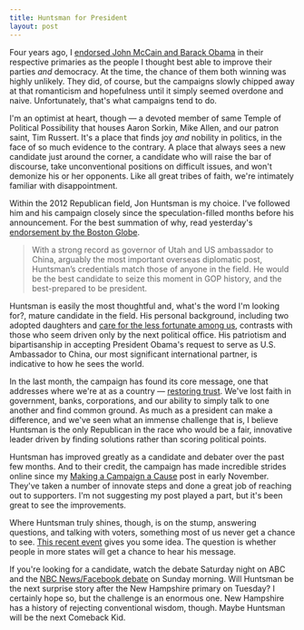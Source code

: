 ```yaml
--- 
title: Huntsman for President
layout: post
---
```

Four years ago, I [endorsed John McCain and Barack Obama](/2008/01/02/election-season-my-endorsements/) in their respective primaries as the people I thought best able to improve their parties _and_ democracy. At the time, the chance of them both winning was highly unlikely. They did, of course, but the campaigns slowly chipped away at that romanticism and hopefulness until it simply seemed overdone and naive. Unfortunately, that's what campaigns tend to do.

I'm an optimist at heart, though — a devoted member of same Temple of Political Possibility that houses Aaron Sorkin, Mike Allen, and our patron saint, Tim Russert. It's a place that finds joy _and_ nobility in politics, in the face of so much evidence to the contrary. A place that always sees a new candidate just around the corner, a candidate who will raise the bar of discourse, take unconventional positions on difficult issues, and won't demonize his or her opponents. Like all great tribes of faith, we're intimately familiar with disappointment.

Within the 2012 Republican field, Jon Huntsman is my choice. I've followed him and his campaign closely since the speculation-filled months before his announcement. For the best summation of why, read yesterday's [endorsement by the Boston Globe](http://b.globe.com/yVhiLt).

> With a strong record as governor of Utah and US ambassador to China, arguably the most important overseas diplomatic post, Huntsman’s credentials match those of anyone in the field. He would be the best candidate to seize this moment in GOP history, and the best-prepared to be president.

Huntsman is easily the most thoughtful and, what's the word I'm looking for?, mature candidate in the field. His personal background, including two adopted daughters and [care for the less fortunate among us](http://bit.ly/zgO5IA), contrasts with those who seem driven only by the next political office. His patriotism and bipartisanship in accepting President Obama's request to serve as U.S. Ambassador to China, our most significant international partner, is indicative to how he sees the world.

In the last month, the campaign has found its core message, one that addresses where we're at as a country — [restoring trust](http://www.jon2012.com/trust). We've lost faith in government, banks, corporations, and our ability to simply talk to one another and find common ground. As much as a president can make a difference, and we've seen what an immense challenge that is, I believe Huntsman is the only Republican in the race who would be a fair, innovative leader driven by finding solutions rather than scoring political points.

Huntsman has improved greatly as a candidate and debater over the past few months. And to their credit, the campaign has made incredible strides online since my [Making a Campaign a Cause](http://brianbailey.me/2011/11/05/making-a-campaign-a-cause/) post in early November. They've taken a number of innovate steps and done a great job of reaching out to supporters. I'm not suggesting my post played a part, but it's been great to see the improvements.

Where Huntsman truly shines, though, is on the stump, answering questions, and talking with voters, something most of us never get a chance to see. [This recent event](http://www.c-span.org/Events/Jon-Huntsman-Continues-NH-Campaign-in-State-Capital/10737426889/) gives you some idea. The question is whether people in more states will get a chance to hear his message.

If you're looking for a candidate, watch the debate Saturday night on ABC and the [NBC News/Facebook debate](https://www.facebook.com/MeetThePress) on Sunday morning. Will Huntsman be the next surprise story after the New Hampshire primary on Tuesday? I certainly hope so, but the challenge is an enormous one. New Hampshire has a history of rejecting conventional wisdom, though. Maybe Huntsman will be the next Comeback Kid.
